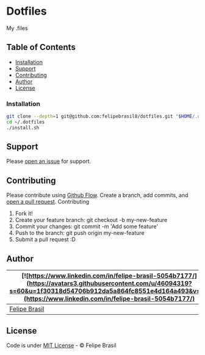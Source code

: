 # Dotfiles

My .files

## Table of Contents

- [Installation](#installation)
- [Support](#support)
- [Contributing](#contributing)
- [Author](#author)
- [License](#license)

### Installation

```bash
git clone --depth=1 git@github.com:felipebrasil8/dotfiles.git "$HOME/.dotfiles"
cd ~/.dotfiles
./install.sh
```

## Support

Please [open an issue](https://github.com/felipebrasil8/readme-boilerplate/issues/new) for support.

## Contributing

Please contribute using [Github Flow](https://guides.github.com/introduction/flow/). Create a branch, add commits, and [open a pull request](https://github.com/felipebrasil8/readme-boilerplate/compare?expand=1).
Contributing

1. Fork it!
2. Create your feature branch: git checkout -b my-new-feature
3. Commit your changes: git commit -m 'Add some feature'
4. Push to the branch: git push origin my-new-feature
5. Submit a pull request :D

## Author

| [![https://www.linkedin.com/in/felipe-brasil-5054b7177/](https://avatars3.githubusercontent.com/u/46094319?s=60&u=1f30318d54706b912da5a864fc8551e4d164a493&v=4)](https://www.linkedin.com/in/felipe-brasil-5054b7177/) |
| ----------------------------------------------------------------------------------------------------------------------------------------------- |
| [Felipe Brasil](https://www.linkedin.com/in/felipe-brasil-5054b7177/)                                                                                                |

## License

Code is under [MIT License](/LICENSE) - © Felipe Brasil
